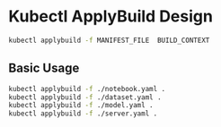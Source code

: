 # Kubectl ApplyBuild Design

```bash
kubectl applybuild -f MANIFEST_FILE  BUILD_CONTEXT
```

## Basic Usage

```bash
kubectl applybuild -f ./notebook.yaml .
kubectl applybuild -f ./dataset.yaml .
kubectl applybuild -f ./model.yaml .
kubectl applybuild -f ./server.yaml .
```
